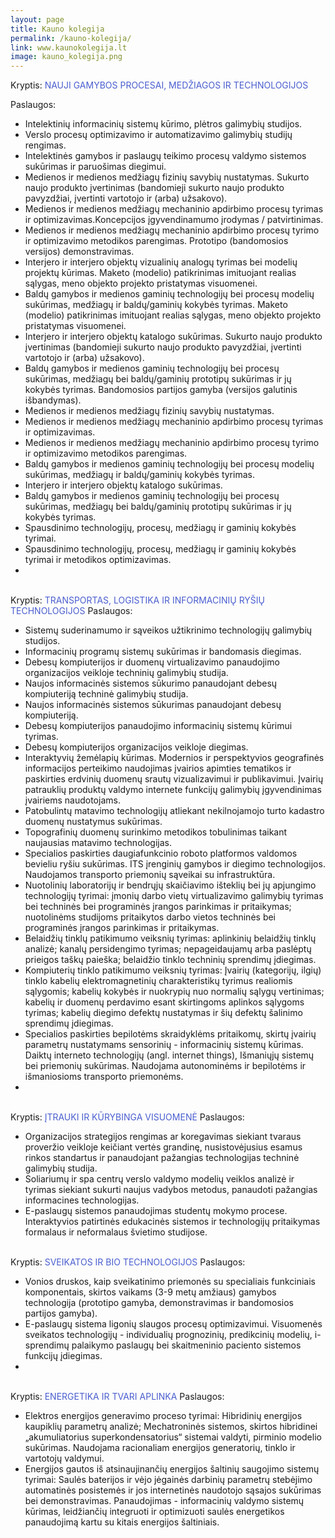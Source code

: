 ```yaml
---
layout: page
title: Kauno kolegija
permalink: /kauno-kolegija/
link: www.kaunokolegija.lt
image: kauno_kolegija.png
---
```


<div style="display:inline">Kryptis:</div>
<div style="display:inline; color: #4a5ecf"> NAUJI GAMYBOS PROCESAI, MEDŽIAGOS IR TECHNOLOGIJOS </div>

Paslaugos:

- Intelektinių informacinių sistemų kūrimo, plėtros galimybių studijos.
- Verslo procesų optimizavimo ir automatizavimo galimybių studijų rengimas.
- Intelektinės gamybos ir paslaugų teikimo procesų valdymo sistemos sukūrimas ir paruošimas diegimui.
- Medienos ir  medienos medžiagų fizinių savybių nustatymas. Sukurto naujo produkto įvertinimas (bandomieji sukurto naujo produkto pavyzdžiai, įvertinti vartotojo ir (arba) užsakovo).
- Medienos  ir medienos medžiagų mechaninio apdirbimo procesų tyrimas ir optimizavimas.Koncepcijos įgyvendinamumo įrodymas / patvirtinimas.
- Medienos  ir medienos medžiagų mechaninio apdirbimo procesų tyrimo ir optimizavimo metodikos parengimas. Prototipo (bandomosios versijos) demonstravimas.
- Interjero ir interjero objektų vizualinių analogų tyrimas bei modelių projektų kūrimas. Maketo (modelio) patikrinimas imituojant realias sąlygas, meno objekto projekto pristatymas visuomenei.
- Baldų gamybos ir medienos gaminių technologijų bei procesų modelių sukūrimas, medžiagų ir baldų/gaminių kokybės tyrimas. Maketo (modelio) patikrinimas imituojant realias sąlygas, meno objekto projekto pristatymas visuomenei.
- Interjero ir interjero objektų katalogo sukūrimas. Sukurto naujo produkto įvertinimas (bandomieji sukurto naujo produkto pavyzdžiai, įvertinti vartotojo ir (arba) užsakovo).
- Baldų gamybos ir medienos gaminių technologijų bei procesų sukūrimas, medžiagų bei baldų/gaminių prototipų sukūrimas ir jų kokybės tyrimas. Bandomosios partijos gamyba (versijos galutinis išbandymas).
- Medienos ir  medienos medžiagų fizinių savybių nustatymas.
- Medienos ir medienos medžiagų mechaninio apdirbimo procesų tyrimas ir optimizavimas.
- Medienos  ir medienos medžiagų mechaninio apdirbimo procesų tyrimo ir optimizavimo metodikos parengimas.
- Baldų gamybos ir medienos gaminių technologijų bei procesų modelių sukūrimas, medžiagų ir baldų/gaminių kokybės tyrimas.
- Interjero ir interjero objektų katalogo sukūrimas.
- Baldų gamybos ir medienos gaminių technologijų bei procesų sukūrimas, medžiagų bei baldų/gaminių prototipų sukūrimas ir jų kokybės tyrimas.
- Spausdinimo technologijų, procesų, medžiagų ir gaminių kokybės tyrimai.
- Spausdinimo technologijų, procesų, medžiagų ir gaminių kokybės tyrimai ir metodikos optimizavimas.
- 

<br>

<div style="display:inline">Kryptis:</div>
<div style="display:inline; color: #4a5ecf"> TRANSPORTAS, LOGISTIKA IR INFORMACINIŲ RYŠIŲ TECHNOLOGIJOS</div>
Paslaugos:

- Sistemų suderinamumo ir sąveikos užtikrinimo technologijų  galimybių studijos.
- Informacinių programų sistemų sukūrimas ir bandomasis diegimas.
- Debesų kompiuterijos ir duomenų virtualizavimo panaudojimo organizacijos veikloje techninių galimybių studija.
- Naujos informacinės sistemos sūkurimo panaudojant debesų kompiuteriją techninė galimybių studija.
- Naujos informacinės sistemos sūkurimas panaudojant debesų kompiuteriją.
- Debesų kompiuterijos panaudojimo informacinių sistemų kūrimui tyrimas.
- Debesų kompiuterijos organizacijos veikloje diegimas.
- Interaktyvių žemėlapių  kūrimas.  Modernios  ir perspektyvios geografinės informacijos perteikimo naudojimas įvairios apimties  tematikos ir paskirties  erdvinių duomenų srautų vizualizavimui ir publikavimui. Įvairių patrauklių produktų valdymo internete funkcijų galimybių  įgyvendinimas įvairiems naudotojams.
- Patobulintų matavimo technologijų atliekant nekilnojamojo turto kadastro duomenų nustatymus sukūrimas.
- Topografinių duomenų surinkimo metodikos tobulinimas  taikant naujausias matavimo technologijas.
- Specialios paskirties daugiafunkcinio roboto platformos valdomos bevieliu ryšiu sukūrimas. ITS įrenginių gamybos ir diegimo technologijos. Naudojamos transporto priemonių sąveikai su infrastruktūra.
- Nuotolinių laboratorijų ir bendrųjų skaičiavimo išteklių bei jų apjungimo technologijų tyrimai: įmonių darbo vietų virtualizavimo galimybių tyrimas bei techninės bei programinės įrangos parinkimas ir pritaikymas; nuotolinėms studijoms pritaikytos darbo vietos techninės bei programinės įrangos parinkimas ir pritaikymas.
- Belaidžių tinklų patikimumo veiksnių tyrimas: aplinkinių belaidžių tinklų analizė; kanalų persidengimo tyrimas; nepageidaujamų arba paslėptų prieigos taškų paieška; belaidžio tinklo techninių sprendimų įdiegimas.
- Kompiuterių tinklo patikimumo veiksnių tyrimas: Įvairių (kategorijų, ilgių) tinklo kabelių elektromagnetinių charakteristikų tyrimus realiomis sąlygomis; kabelių kokybės ir nuokrypių nuo normalių sąlygų vertinimas; kabelių ir duomenų perdavimo esant skirtingoms aplinkos sąlygoms tyrimas; kabelių diegimo defektų nustatymas ir šių defektų šalinimo sprendimų įdiegimas.
- Specialios paskirties bepilotėms skraidyklėms pritaikomų, skirtų įvairių parametrų nustatymams  sensorinių - informacinių sistemų kūrimas. Daiktų interneto technologijų (angl. internet things), Išmaniųjų sistemų bei priemonių sukūrimas. Naudojama autonominėms ir bepilotėms ir išmaniosioms transporto  priemonėms.
- 

<br>
<div style="display:inline">Kryptis:</div>
<div style="display:inline; color: #4a5ecf"> ĮTRAUKI IR KŪRYBINGA VISUOMENĖ </div>
Paslaugos:

- Organizacijos strategijos rengimas ar koregavimas siekiant tvaraus proveržio veikloje keičiant vertės grandinę, nusistovėjusius esamus rinkos standartus ir panaudojant pažangias technologijas techninė galimybių studija.
- Soliariumų ir spa centrų verslo valdymo modelių veiklos analizė ir tyrimas siekiant sukurti naujus vadybos metodus, panaudoti pažangias informacines technologijas.
- E-paslaugų sistemos panaudojimas studentų mokymo procese. Interaktyvios patirtinės edukacinės sistemos ir technologijų pritaikymas formalaus ir neformalaus švietimo studijose.

<br>
<div style="display:inline">Kryptis:</div>
<div style="display:inline; color: #4a5ecf"> SVEIKATOS IR BIO TECHNOLOGIJOS </div>
Paslaugos:

- Vonios druskos, kaip sveikatinimo priemonės su specialiais funkciniais komponentais, skirtos vaikams (3-9 metų amžiaus) gamybos  technologija (prototipo gamyba, demonstravimas ir bandomosios partijos gamyba).
- E-paslaugų sistema ligonių slaugos procesų optimizavimui. Visuomenės sveikatos technologijų - individualių prognozinių, predikcinių  modelių, i-sprendimų palaikymo paslaugų bei skaitmeninio paciento sistemos funkcijų įdiegimas.
- 

<br>
<div style="display:inline">Kryptis:</div>
<div style="display:inline; color: #4a5ecf"> ENERGETIKA IR TVARI APLINKA </div>
Paslaugos:

- Elektros energijos generavimo proceso tyrimai: Hibridinių energijos kaupiklių parametrų analizė; Mechatroninės sistemos, skirtos hibridinei „akumuliatorius superkondensatorius“ sistemai valdyti, pirminio modelio sukūrimas.  Naudojama racionaliam energijos generatorių, tinklo ir vartotojų valdymui.
- Energijos gautos iš atsinaujinančių energijos šaltinių saugojimo sistemų tyrimai: Saulės baterijos ir vėjo jėgainės darbinių parametrų stebėjimo automatinės posistemės  ir jos internetinės naudotojo sąsajos sukūrimas bei demonstravimas.
Panaudojimas - informacinių valdymo sistemų kūrimas, leidžiančių integruoti ir optimizuoti saulės energetikos panaudojimą kartu su kitais energijos šaltiniais.
